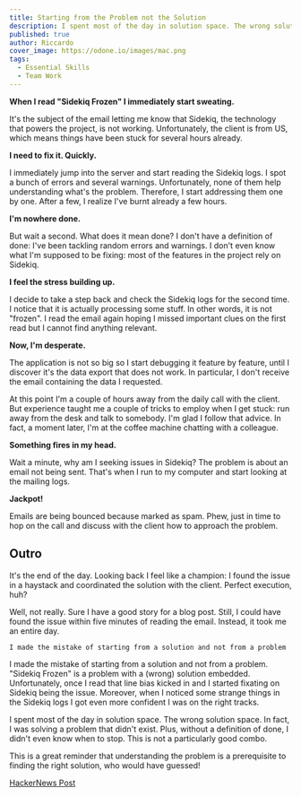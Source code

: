 ```yaml
---
title: Starting from the Problem not the Solution
description: I spent most of the day in solution space. The wrong solution space. In fact, I was solving a problem that didn't exist.
published: true
author: Riccardo
cover_image: https://odone.io/images/mac.png
tags:
  - Essential Skills
  - Team Work
---
```


**When I read "Sidekiq Frozen" I immediately start sweating.**

It's the subject of the email letting me know that Sidekiq, the technology that powers the project, is not working. Unfortunately, the client is from US, which means things have been stuck for several hours already.

**I need to fix it. Quickly.**

I immediately jump into the server and start reading the Sidekiq logs. I spot a bunch of errors and several warnings. Unfortunately, none of them help understanding what's the problem. Therefore, I start addressing them one by one. After a few, I realize I've burnt already a few hours.

**I'm nowhere done.**

But wait a second. What does it mean done? I don't have a definition of done: I've been tackling random errors and warnings. I don't even know what I'm supposed to be fixing: most of the features in the project rely on Sidekiq.

**I feel the stress building up.**

I decide to take a step back and check the Sidekiq logs for the second time. I notice that it is actually processing some stuff. In other words, it is not "frozen". I read the email again hoping I missed important clues on the first read but I cannot find anything relevant.

**Now, I'm desperate.**

The application is not so big so I start debugging it feature by feature, until I discover it's the data export that does not work. In particular, I don't receive the email containing the data I requested.

At this point I'm a couple of hours away from the daily call with the client. But experience taught me a couple of tricks to employ when I get stuck: run away from the desk and talk to somebody. I'm glad I follow that advice. In fact, a moment later, I'm at the coffee machine chatting with a colleague.

**Something fires in my head.**

Wait a minute, why am I seeking issues in Sidekiq? The problem is about an email not being sent. That's when I run to my computer and start looking at the mailing logs.

**Jackpot!**

Emails are being bounced because marked as spam. Phew, just in time to hop on the call and discuss with the client how to approach the problem.

## Outro

It's the end of the day. Looking back I feel like a champion: I found the issue in a haystack and coordinated the solution with the client. Perfect execution, huh?

Well, not really. Sure I have a good story for a blog post. Still, I could have found the issue within five minutes of reading the email. Instead, it took me an entire day.

```pullquote
I made the mistake of starting from a solution and not from a problem
```
I made the mistake of starting from a solution and not from a problem. "Sidekiq Frozen" is a problem with a (wrong) solution embedded. Unfortunately, once I read that line bias kicked in and I started fixating on Sidekiq being the issue. Moreover, when I noticed some strange things in the Sidekiq logs I got even more confident I was on the right tracks.

I spent most of the day in solution space. The wrong solution space. In fact, I was solving a problem that didn't exist. Plus, without a definition of done, I didn't even know when to stop. This is not a particularly good combo.

This is a great reminder that understanding the problem is a prerequisite to finding the right solution, who would have guessed!

[HackerNews Post](https://news.ycombinator.com/item?id=23572898)
